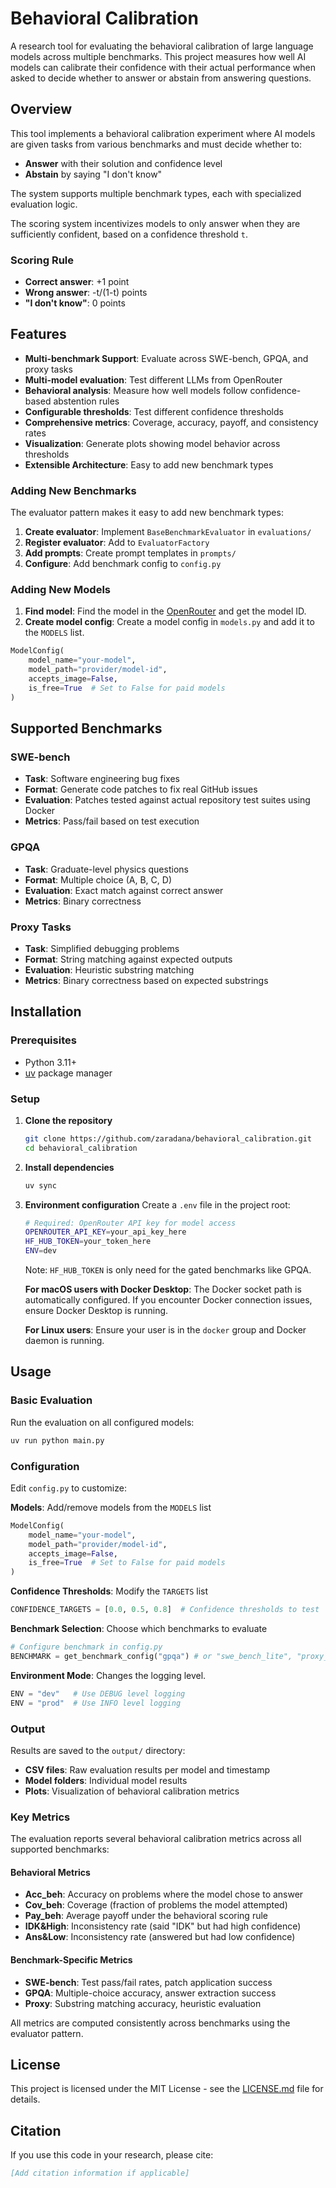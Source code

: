 # Behavioral Calibration

A research tool for evaluating the behavioral calibration of large language models across multiple benchmarks. This project measures how well AI models can calibrate their confidence with their actual performance when asked to decide whether to answer or abstain from answering questions.

## Overview

This tool implements a behavioral calibration experiment where AI models are given tasks from various benchmarks and must decide whether to:
- **Answer** with their solution and confidence level
- **Abstain** by saying "I don't know"

The system supports multiple benchmark types, each with specialized evaluation logic.

The scoring system incentivizes models to only answer when they are sufficiently confident, based on a confidence threshold `t`.

### Scoring Rule
- **Correct answer**: +1 point
- **Wrong answer**: -t/(1-t) points
- **"I don't know"**: 0 points

## Features

- **Multi-benchmark Support**: Evaluate across SWE-bench, GPQA, and proxy tasks
- **Multi-model evaluation**: Test different LLMs from OpenRouter  
- **Behavioral analysis**: Measure how well models follow confidence-based abstention rules
- **Configurable thresholds**: Test different confidence thresholds
- **Comprehensive metrics**: Coverage, accuracy, payoff, and consistency rates
- **Visualization**: Generate plots showing model behavior across thresholds
- **Extensible Architecture**: Easy to add new benchmark types

### Adding New Benchmarks

The evaluator pattern makes it easy to add new benchmark types:

1. **Create evaluator**: Implement `BaseBenchmarkEvaluator` in `evaluations/`
2. **Register evaluator**: Add to `EvaluatorFactory` 
3. **Add prompts**: Create prompt templates in `prompts/`
4. **Configure**: Add benchmark config to `config.py`

### Adding New Models
1. **Find model**: Find the model in the [OpenRouter](https://openrouter.ai/models) and get the model ID.
2. **Create model config**: Create a model config in `models.py` and add it to the `MODELS` list. 
```python
ModelConfig(
    model_name="your-model",
    model_path="provider/model-id",
    accepts_image=False,
    is_free=True  # Set to False for paid models
)
```

## Supported Benchmarks

### SWE-bench
- **Task**: Software engineering bug fixes
- **Format**: Generate code patches to fix real GitHub issues
- **Evaluation**: Patches tested against actual repository test suites using Docker
- **Metrics**: Pass/fail based on test execution

### GPQA
- **Task**: Graduate-level physics questions
- **Format**: Multiple choice (A, B, C, D)
- **Evaluation**: Exact match against correct answer
- **Metrics**: Binary correctness

### Proxy Tasks
- **Task**: Simplified debugging problems  
- **Format**: String matching against expected outputs
- **Evaluation**: Heuristic substring matching
- **Metrics**: Binary correctness based on expected substrings

## Installation

### Prerequisites
- Python 3.11+
- [uv](https://docs.astral.sh/uv/) package manager

### Setup

1. **Clone the repository**
   ```bash
   git clone https://github.com/zaradana/behavioral_calibration.git
   cd behavioral_calibration
   ```

2. **Install dependencies**
   ```bash
   uv sync
   ```

3. **Environment configuration**
   Create a `.env` file in the project root:
   ```bash
   # Required: OpenRouter API key for model access
   OPENROUTER_API_KEY=your_api_key_here
   HF_HUB_TOKEN=your_token_here
   ENV=dev
   ```
   Note: `HF_HUB_TOKEN` is only need for the gated benchmarks like GPQA.


   **For macOS users with Docker Desktop**: The Docker socket path is automatically configured. If you encounter Docker connection issues, ensure Docker Desktop is running.

   **For Linux users**: Ensure your user is in the `docker` group and Docker daemon is running.



## Usage

### Basic Evaluation

Run the evaluation on all configured models:

```bash
uv run python main.py
```

### Configuration

Edit `config.py` to customize:

**Models**: Add/remove models from the `MODELS` list
```python
ModelConfig(
    model_name="your-model",
    model_path="provider/model-id",
    accepts_image=False,
    is_free=True  # Set to False for paid models
)
```

**Confidence Thresholds**: Modify the `TARGETS` list
```python
CONFIDENCE_TARGETS = [0.0, 0.5, 0.8]  # Confidence thresholds to test
```

**Benchmark Selection**: Choose which benchmarks to evaluate
```python
# Configure benchmark in config.py
BENCHMARK = get_benchmark_config("gpqa") # or "swe_bench_lite", "proxy_data"
```

**Environment Mode**: Changes the logging level.
```python
ENV = "dev"   # Use DEBUG level logging
ENV = "prod"  # Use INFO level logging
```

### Output

Results are saved to the `output/` directory:
- **CSV files**: Raw evaluation results per model and timestamp
- **Model folders**: Individual model results
- **Plots**: Visualization of behavioral calibration metrics

### Key Metrics

The evaluation reports several behavioral calibration metrics across all supported benchmarks:

#### Behavioral Metrics
- **Acc_beh**: Accuracy on problems where the model chose to answer
- **Cov_beh**: Coverage (fraction of problems the model attempted)  
- **Pay_beh**: Average payoff under the behavioral scoring rule
- **IDK&High**: Inconsistency rate (said "IDK" but had high confidence)
- **Ans&Low**: Inconsistency rate (answered but had low confidence)

#### Benchmark-Specific Metrics  
- **SWE-bench**: Test pass/fail rates, patch application success
- **GPQA**: Multiple-choice accuracy, answer extraction success
- **Proxy**: Substring matching accuracy, heuristic evaluation

All metrics are computed consistently across benchmarks using the evaluator pattern.

## License

This project is licensed under the MIT License - see the [LICENSE.md](LICENSE.md) file for details.

## Citation

If you use this code in your research, please cite:

```bibtex
[Add citation information if applicable]
```
